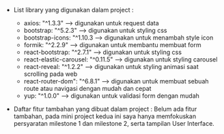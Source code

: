 * List library yang digunakan dalam project :
   * axios: "^1.3.3" --> digunakan untuk request data
   * bootstrap: "^5.2.3" --> digunakan untuk styling css
   * bootstrap-icons: "^1.10.3 --> digunakan untuk menambah style icon
   * formik: "^2.2.9" --> digunakan untuk membantu membuat form
   * react-bootstrap: "^2.7.1" --> digunakan untuk styling css
   * react-elastic-carousel: "^0.11.5" --> digunakan untuk styling carousel
   * react-reveal: "^1.2.2" --> digunakan untuk styling animasi saat scrolling pada web
   * react-router-dom": "^6.8.1" --> digunakan untuk membuat sebuah route atau navigasi dengan mudah dan cepat
   * yup: "^1.0.0" --> digunakan untuk validasi form dengan mudah

* Daftar fitur tambahan yang dibuat dalam project :
Belum ada fitur tambahan, pada mini project kedua ini saya hanya memfokuskan persyaratan milestone 1 dan milestone 2, serta tampilan User Interface.

